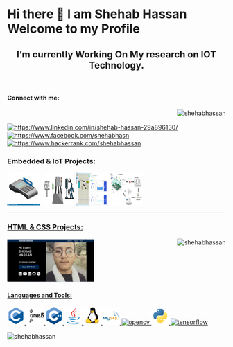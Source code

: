 ### <h1 align="left"> Hi there 👋 I am Shehab Hassan  Welcome to my Profile</h1>

<h2 align='center' > I’m currently Working On My research on IOT Technology. </h2>
<br>
<h4 align="left">Connect with me:</h4>
<p>&nbsp;<img align="right" src="https://github-readme-stats.vercel.app/api?username=shehabhassan&show_icons=true&locale=en&theme=dark" alt="shehabhassan" /></p>
<p align="left">
<a href="https://www.linkedin.com/in/shehab-hassan-29a896130/" target="blank"><img align="center" src="https://raw.githubusercontent.com/rahuldkjain/github-profile-readme-generator/master/src/images/icons/Social/linked-in-alt.svg" alt="https://www.linkedin.com/in/shehab-hassan-29a896130/" height="30" width="40" /></a>
<a href="https://www.facebook.com/shehabhasn" target="blank"><img align="center" src="https://raw.githubusercontent.com/rahuldkjain/github-profile-readme-generator/master/src/images/icons/Social/facebook.svg" alt="https://www.facebook.com/shehabhasn" height="30" width="40" /></a>
<a href="https://www.hackerrank.com/shehabhassan" target="blank"><img align="center" src="https://raw.githubusercontent.com/rahuldkjain/github-profile-readme-generator/master/src/images/icons/Social/hackerrank.svg" alt="https://www.hackerrank.com/shehabhassan" height="30" width="40" /></a> 
</p>

<h3 align= "left">Embedded & IoT Projects:</h3>
<a href="https://github.com/shehabhassan/Payment-application" alt ="c" width="50" height= "50"> <img src="https://github.com/shehabhassan/shehabhassan/blob/main/payment.jpg" alt="c" width="75" height="75"/></a>
<a href="https://github.com/shehabhassan/ON_DOMAN_Traffic_Light_App" alt ="c" width="50" height= "50"> <img src = "https://github.com/shehabhassan/ON_DOMAN_Traffic_Light_App/blob/main/color_explain.png" height = "75" width = "75" alt = ""/>
<a href="https://github.com/shehabhassan/Heart_Rate_Montering" alt ="c" width="50" height= "50"> <img src = "https://github.com/shehabhassan/Heart_Rate_Montering/blob/main/blynk.png" height = "75" width = "75" alt = ""/>
 <a href="https://github.com/shehabhassan/Smart_Green_House" alt ="c" width="50" height= "50"> <img src = "https://github.com/shehabhassan/Smart_Green_House/blob/main/energies-15-03834-g001.png" height = "75" width = "75" alt = ""/>
<hr> 
<h3 align= "left">HTML & CSS Projects:</h3>
<p><img align="right" src="https://github-readme-stats.vercel.app/api/top-langs?username=shehabhassan&show_icons=true&locale=en&layout=compact&theme=radical" alt="shehabhassan" /></p>
<a href="https://github.com/shehabhassan/Portfolio_Website" width="50" height= "50"> <img src = "https://github.com/shehabhassan/Portfolio_Website/blob/main/1.png" height="100" width="200" alt = ""/>
<br> 
<h4 align="left">Languages and Tools:</h4>
<p align="left"> <a href="https://www.cprogramming.com/" target="_blank" rel="noreferrer"> <img src="https://raw.githubusercontent.com/devicons/devicon/master/icons/c/c-original.svg" alt="c" width="40" height="40"/> </a> <a href="https://canvasjs.com" target="_blank" rel="noreferrer"> <img src="https://raw.githubusercontent.com/Hardik0307/Hardik0307/master/assets/canvasjs-charts.svg" alt="canvasjs" width="40" height="40"/> </a> <a href="https://www.w3schools.com/cpp/" target="_blank" rel="noreferrer"> <img src="https://raw.githubusercontent.com/devicons/devicon/master/icons/cplusplus/cplusplus-original.svg" alt="cplusplus" width="40" height="40"/> </a> <a href="https://www.java.com" target="_blank" rel="noreferrer"> <img src="https://raw.githubusercontent.com/devicons/devicon/master/icons/java/java-original.svg" alt="java" width="40" height="40"/> </a> <a href="https://www.linux.org/" target="_blank" rel="noreferrer"> <img src="https://raw.githubusercontent.com/devicons/devicon/master/icons/linux/linux-original.svg" alt="linux" width="40" height="40"/> </a> <a href="https://www.mysql.com/" target="_blank" rel="noreferrer"> <img src="https://raw.githubusercontent.com/devicons/devicon/master/icons/mysql/mysql-original-wordmark.svg" alt="mysql" width="40" height="40"/> </a> <a href="https://opencv.org/" target="_blank" rel="noreferrer"> <img src="https://www.vectorlogo.zone/logos/opencv/opencv-icon.svg" alt="opencv" width="40" height="40"/> </a><a href="https://www.python.org" target="_blank" rel="noreferrer"> <img src="https://raw.githubusercontent.com/devicons/devicon/master/icons/python/python-original.svg" alt="python" width="40" height="40"/> </a<a href="https://www.tensorflow.org" target="_blank" rel="noreferrer"> <img src="https://www.vectorlogo.zone/logos/tensorflow/tensorflow-icon.svg" alt="tensorflow" width="40" height="40"/> </a> </p>

<p><img align="center" src="https://github-readme-streak-stats.herokuapp.com/?user=shehabhassan&them=redical" alt="shehabhassan" /></p> 
 
<!--
**shehabhassan/shehabhassan** is a ✨ _special_ ✨ repository because its `README.md` (this file) appears on your GitHub profile.
Here are some ideas to get you started:
- 🔭 I’m currently working on IOT Engineer 
- 🌱 I’m currently learning ... javascript , node.js , MYSQL,  
- 👯 I’m looking to collaborate on .. 
- 🤔 I’m looking for help with ... 
- 💬 Ask me about ... 
- 📫 How to reach me: ... 
- 😄 Pronouns: ...
- ⚡ Fun fact: ...
-->


